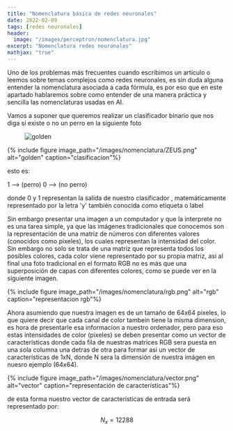 ```yaml
---
title: "Nomenclatura básica de redes neuronales"
date: 2022-02-09
tags: [redes neuronales]
header:
  image: "/images/perceptron/nomenclatura.jpg"
excerpt: "Nomenclatura redes neuronales"
mathjax: "true"
---
```


Uno de los problemas más frecuentes cuando escribimos un artículo o leemos sobre temas complejos como redes neuronales, es sin duda alguna entender la nomenclatura asociada a cada fórmula, es por eso que en este apartado hablaremos sobre como entender de una manera práctica y sencilla las nomenclaturas usadas en AI.
 
Vamos a suponer que queremos realizar un clasificador binario que nos diga si existe o no un perro en la siguiente foto
 
<figure style="width: 40%" class="align-center">
  <img src="{{ site.url }}{{ site.baseurl }}/images/nomenclatura/ZEUS.png" alt="golden">
</figure>  
{% include figure image_path="/images/nomenclatura/ZEUS.png" alt="golden" caption="clasificacion"%}
 
esto es:
 
1 --> (perro)
0 --> (no perro)
 
donde 0 y 1 representan la salida de nuestro clasificador , matemáticamente representado por la letra 'y'  también conocida como etiqueta o label
 
Sin embargo presentar una imagen a un computador y que la interprete no es una tarea simple, ya que las imágenes tradicionales que conocemos son la representación de una matriz de números con diferentes valores (conocidos como pixeles), los cuales representan la intensidad del color. Sin embargo no solo se trata de una matriz que representa todos los posibles colores, cada color viene representado por su propia matriz, asi al final una foto tradicional en el formato RGB no es más que una superposición de capas con diferentes colores, como se puede ver en la siguiente imagen.
 
{% include figure image_path="/images/nomenclatura/rgb.png" alt="rgb" caption="representacion rgb"%}
 
Ahora asumiendo que nuestra imagen es de un tamaño de 64x64 pixeles, lo que quiere decir que cada canal de color tambein tiene la misma dimension, es hora de presentarle esa informacion a nuestro ordenador, pero para eso estas intensidades de color (pixeles) se deben presentar como un vector de caracteristicas donde cada fila de nuestras matrices RGB sera puesta en una sola columna una detras de otra para formar asi un vector de características de 1xN, donde N sera la dimensión de nuestra imágen en nuesro ejemplo (64x64).
 
 
{% include figure image_path="/images/nomenclatura/vector.png" alt="vector" caption="representación de características"%}
 
de esta forma nuestro vector de características de entrada será representado por:
 
$$ N_{x}= 12288 $$